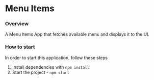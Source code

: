 # Menu Items

### Overview
A Menu Items App that fetches available menu and displays it to the UI.

### How to start

In order to start this application, follow these steps

1. Install dependencies with `npm install`
2. Start the project - `npm start`